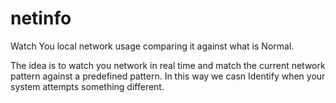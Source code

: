 # netinfo
Watch You local network usage comparing it against what is Normal.

The idea is to watch you network in real time and match the current network pattern against a predefined pattern.  In this way we casn Identify when your system attempts something different.